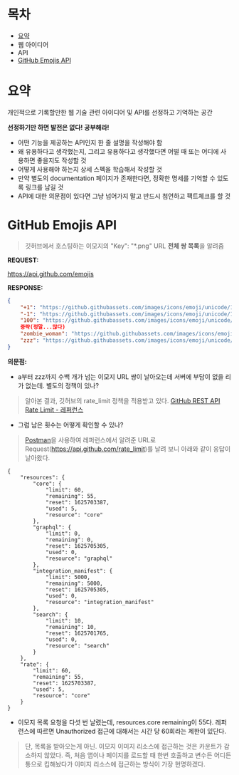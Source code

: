 # 목차

  - [요약](#요약)
  - 웹 아이디어
  - API
   - [GitHub Emojis API](#GitHub-Emojis-API)

# 요약

개인적으로 기록할만한 웹 기술 관련 아이디어 및 API를 선정하고 기억하는 공간

**선정하기만 하면 발전은 없다! 공부해라!**

 - 어떤 기능을 제공하는 API인지 한 줄 설명을 작성해야 함
 - 왜 유용하다고 생각했는지, 그리고 유용하다고 생각했다면 어떨 때 또는 어디에 사용하면 좋을지도 작성할 것
 - 어떻게 사용해야 하는지 상세 스펙을 학습해서 작성할 것
 - 만약 별도의 documentation 페이지가 존재한다면, 정확한 명세를 기억할 수 있도록 링크를 남길 것
 - API에 대한 의문점이 있다면 그냥 넘어가지 말고 반드시 첨언하고 팩트체크를 할 것


# GitHub Emojis API
> 깃허브에서 호스팅하는 이모지의 "Key": "\*.png" URL **전체 쌍 목록**을 알려줌

**REQUEST:**

https://api.github.com/emojis

**RESPONSE:**
```json
{
    "+1": "https://github.githubassets.com/images/icons/emoji/unicode/1f44d.png?v8",
    "-1": "https://github.githubassets.com/images/icons/emoji/unicode/1f44e.png?v8",
    "100": "https://github.githubassets.com/images/icons/emoji/unicode/1f4af.png?v8",
    중략(정말...많다)
    "zombie_woman": "https://github.githubassets.com/images/icons/emoji/unicode/1f9df-2640.png?v8",
    "zzz": "https://github.githubassets.com/images/icons/emoji/unicode/1f4a4.png?v8"
}
```

**의문점:**
 - a부터 zzz까지 수백 개가 넘는 이모지 URL 쌍이 날아오는데 서버에 부담이 없을 리가 없는데. 별도의 정책이 있나?
 > 알아본 결과, 깃허브의 rate_limit 정책을 적용받고 있다. [GitHub REST API Rate Limit - 레퍼런스](https://docs.github.com/en/rest/overview/resources-in-the-rest-api#rate-limiting)
 - 그럼 남은 횟수는 어떻게 확인할 수 있나?
 > [Postman](https://www.postman.com/)을 사용하여 레퍼런스에서 알려준 URL로 Request(https://api.github.com/rate_limit)를 날려 보니 아래와 같이 응답이 날아왔다.
```
{
    "resources": {
        "core": {
            "limit": 60,
            "remaining": 55,
            "reset": 1625703387,
            "used": 5,
            "resource": "core"
        },
        "graphql": {
            "limit": 0,
            "remaining": 0,
            "reset": 1625705305,
            "used": 0,
            "resource": "graphql"
        },
        "integration_manifest": {
            "limit": 5000,
            "remaining": 5000,
            "reset": 1625705305,
            "used": 0,
            "resource": "integration_manifest"
        },
        "search": {
            "limit": 10,
            "remaining": 10,
            "reset": 1625701765,
            "used": 0,
            "resource": "search"
        }
    },
    "rate": {
        "limit": 60,
        "remaining": 55,
        "reset": 1625703387,
        "used": 5,
        "resource": "core"
    }
}
```
 - 이모지 목록 요청을 다섯 번 날렸는데, resources.core remaining이 55다. 레퍼런스에 따르면 Unauthorized 접근에 대해서는 시간 당 60회라는 제한이 있단다.
 > 단, 목록을 받아오는게 아닌. 이모지 이미지 리소스에 접근하는 것은 카운트가 감소하지 않았다. 즉, 처음 앱이나 페이지를 로드할 때 한번 호출하고 변수든 어디든 통으로 킵해놨다가 이미지 리소스에 접근하는 방식이 가장 현명하겠다.
